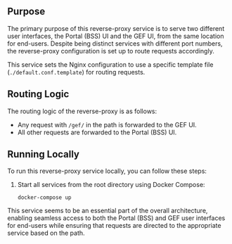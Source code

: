 ## Purpose

The primary purpose of this reverse-proxy service is to serve two different user interfaces, the Portal (BSS) UI and the GEF UI, from the same location for end-users. Despite being distinct services with different port numbers, the reverse-proxy configuration is set up to route requests accordingly.

This service sets the Nginx configuration to use a specific template file (`./default.conf.template`) for routing requests.

## Routing Logic

The routing logic of the reverse-proxy is as follows:

- Any request with `/gef/` in the path is forwarded to the GEF UI.
- All other requests are forwarded to the Portal (BSS) UI.

## Running Locally

To run this reverse-proxy service locally, you can follow these steps:

1. Start all services from the root directory using Docker Compose:

    ```shell
    docker-compose up
    ```

This service seems to be an essential part of the overall architecture, enabling seamless access to both the Portal (BSS) and GEF user interfaces for end-users while ensuring that requests are directed to the appropriate service based on the path.